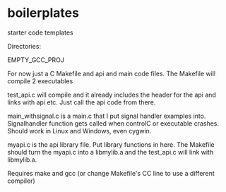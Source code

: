 # boilerplates
starter code templates

Directories:

EMPTY_GCC_PROJ

For now just a C Makefile and api and main code files. The Makefile will compile 2 executables 

test_api.c will compile and it already includes the header for the api and links with api etc. Just call the api code from there.

main_withsignal.c is a main.c that I put signal handler examples into. Signalhandler function gets called when controlC or executable crashes. Should work in Linux and Windows, even cygwin.

myapi.c is the api library file. Put library functions in here. The Makefile should turn the myapi.c into a libmylib.a and the test_api.c will link with libmylib.a.

Requires make and gcc (or change Makefile's CC line to use a different compiler)


